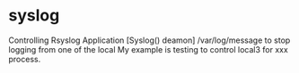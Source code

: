 # syslog
Controlling Rsyslog Application [Syslog() deamon] /var/log/message to stop logging from one of the local
My example is testing to control local3 for xxx process.
